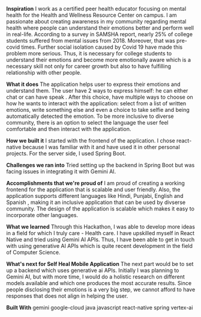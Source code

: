 **Inspiration**
I work as a certified peer health educator focusing on mental health for the Health and Wellness Resource Center on campus. I am passionate about creating awareness in my community regarding mental health where people can understand their emotions better and perform well in real-life. According to a survey in SAMSHA report, nearly 25% of college students suffered from mental issues from 2018. Moreover, that was pre-covid times. Further social isolation caused by Covid 19 have made this problem more serious. Thus, it is necessary for college students to understand their emotions and become more emotionally aware which is a necessary skill not only for career growth but also to have fulfilling relationship with other people.

**What it does**
The application helps user to express their emotions and understand them. The user have 2 ways to express himself: he can either chat or can have speak . After this choice, have multiple ways to choose on how he wants to interact with the application: select from a list of written emotions, write something else and even a choice to take selfie and being automatically detected the emotion. To be more inclusive to diverse community, there is an option to select the language the user feel comfortable and then interact with the application.

**How we built it**
I started with the frontend of the application. I chose react-native because I was familiar with it and have used it in other personal projects. For the server side, I used Spring Boot.

**Challenges we ran into**
Tried setting up the backend in Spring Boot but was facing issues in integrating it with Gemini AI.

**Accomplishments that we're proud of**
I am proud of creating a working frontend for the application that is scalable and user friendly. Also, the application supports different languages like Hindi, Punjabi, English and Spanish , making it an inclusive application that can be used by divserse community. The design of the application is scalable which makes it easy to incorporate other languages.

**What we learned**
Through this Hackathon, I was able to develop more ideas in a field for which I truly care - Health care. I have upskilled myself in React Native and tried using Gemini AI APIs. Thus, I have been able to get in touch with using generative AI APIs which is quite recent development in the field of Computer Science.

**What's next for Self Heal Mobile Application**
The next part would be to set up a backend which uses generative ai APIs. Initially I was planning to Gemini AI, but with more time, I would do a holistic research on different models available and which one produces the most accurate results. Since people disclosing their emotions is a very big step, we cannot afford to have responses that does not align in helping the user.

**Built With**
gemini
google-cloud
java
javascript
react-native
spring
vertex-ai
